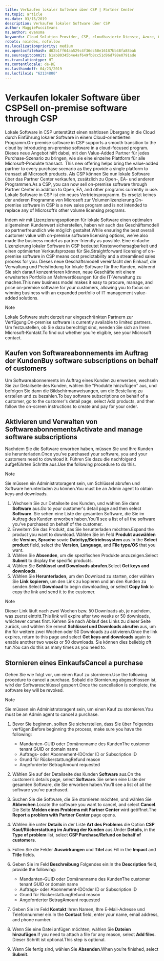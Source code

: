 ```yaml
---
title: Verkaufen lokaler Software über CSP | Partner Center
ms.topic: article
ms.date: 03/15/2019
description: Verkaufen lokaler Software über CSP
author: MaggiePucciEvans
ms.author: evansma
keywords: Cloud Solution Provider, CSP, cloudbasierte Dienste, Azure, Office 365, Dynamics, CSP-Partner im CSP, direkte Partner, direkter CSP-Partner, indirekter CSP-Händler, direkter CSP, indirekter CSP, direktes Modell, indirektes Modell, indirekter Händler, indirekter Anbieter, Anbieter, Verteiler, Cloud Solution Provider-Programm
robots: noindex, nofollow
ms.localizationpriority: medium
ms.openlocfilehash: d02b1ff64aa529c4f36dc50e16187bb48fa88bab
ms.sourcegitcommit: b1ab80345b4e4af649fb8cc51d96d798e0791ade
ms.translationtype: HT
ms.contentlocale: de-DE
ms.lasthandoff: 04/23/2019
ms.locfileid: "62134800"
---
```

# <a name="sell-on-premise-software-through-csp"></a><span data-ttu-id="6dbdb-104">Verkaufen lokaler Software über CSP</span><span class="sxs-lookup"><span data-stu-id="6dbdb-104">Sell on-premise software through CSP</span></span>

<span data-ttu-id="6dbdb-105">Lokale Software in CSP unterstützt einen nahtlosen Übergang in die Cloud durch Einführung lokaler Software in einem Cloud-orientierten Programm.</span><span class="sxs-lookup"><span data-stu-id="6dbdb-105">On-premise software in CSP supports a smooth transition to the cloud by introducing on-premise software in a cloud-focused program.</span></span><span data-ttu-id="6dbdb-106">  Dieses neue Angebot hilft dabei, mit den Value-Added Partner für jedes Purchase-Szenario zu bringen, wie sie eine einzelne Plattform für alle Microsoft-Produkte transact.</span><span class="sxs-lookup"><span data-stu-id="6dbdb-106">  This new offering helps bring the value-added partner to every purchase scenario as they provide a single platform to transact all Microsoft products.</span></span> <span data-ttu-id="6dbdb-107">Als CSP können Sie nun lokale Software über das Partner Center verkaufen, zusätzlich zu Open-, EA- und anderen Programmen.</span><span class="sxs-lookup"><span data-stu-id="6dbdb-107">As a CSP, you can now sell on-premise software through Partner Center in addition to Open, EA, and other programs currently in use.</span></span> <span data-ttu-id="6dbdb-108">Lokale Software in CSP ist ein neues Vertriebsprogramm. Es ersetzt keines der anderen Programme von Microsoft zur Volumenlizenzierung.</span><span class="sxs-lookup"><span data-stu-id="6dbdb-108">On-premise software in CSP is a new sales program and is not intended to replace any of Microsoft’s other volume licensing programs.</span></span> 
 
<span data-ttu-id="6dbdb-109">Indem wir mit Lizenzierungsoptionen für lokale Software einen optimalen allgemeinen Kundenwert sicherstellen, haben wir auch das Geschäftsmodell so partnerfreundlich wie möglich gestaltet.</span><span class="sxs-lookup"><span data-stu-id="6dbdb-109">While ensuring the best overall customer value with on-premise software licensing options, we’ve also made the business model as partner-friendly as possible.</span></span> <span data-ttu-id="6dbdb-110">Eine einfache Lizenzierung lokaler Software in CSP bedeutet Kostenvorhersagbarkeit und einen optimierten Verkaufsprozess für Sie.</span><span class="sxs-lookup"><span data-stu-id="6dbdb-110">Straightforward licensing of on-premise software in CSP means cost predictability and a streamlined sales process for you.</span></span> <span data-ttu-id="6dbdb-111">Dieses neue Geschäftsmodell vereinfacht den Einkauf, die Verwaltung und Preisfindung für lokale Software für Ihre Kunden, während Sie sich darauf konzentrieren können, neue Geschäfte mit einem erweiterten Portfolio an Mehrwertlösungen für die IT-Verwaltung zu machen.</span><span class="sxs-lookup"><span data-stu-id="6dbdb-111">This new business model makes it easy to procure, manage, and price on-premise software for your customers, allowing you to focus on winning business with an expanded portfolio of IT management value-added solutions.</span></span> 

>[!NOTE]
><span data-ttu-id="6dbdb-112">Lokale Software steht derzeit nur eingeschränkten Partnern zur Verfügung.</span><span class="sxs-lookup"><span data-stu-id="6dbdb-112">On-premise software is currently available to limited partners.</span></span> <span data-ttu-id="6dbdb-113">Um festzustellen, ob Sie dazu berechtigt sind, wenden Sie sich an Ihren Microsoft-Kontakt.</span><span class="sxs-lookup"><span data-stu-id="6dbdb-113">To find out whether you’re eligible, see your Microsoft contact.</span></span> 


## <a name="buy-software-subscriptions-on-behalf-of-customers"></a><span data-ttu-id="6dbdb-114">Kaufen von Softwareabonnements im Auftrag der Kunden</span><span class="sxs-lookup"><span data-stu-id="6dbdb-114">Buy software subscriptions on behalf of customers</span></span>

<span data-ttu-id="6dbdb-115">Um Softwareabonnements im Auftrag eines Kunden zu erwerben, wechseln Sie zur Detailseite des Kunden, wählen Sie "Produkte hinzufügen" aus, und befolgen Sie dann die Bildschirmanweisungen, um die Bestellung zu erstellen und zu bezahlen.</span><span class="sxs-lookup"><span data-stu-id="6dbdb-115">To buy software subscriptions on behalf of a customer, go to the customer's detail page, select Add products, and then follow the on-screen instructions to create and pay for your order.</span></span>

## <a name="activate-and-manage-software-subscriptions"></a><span data-ttu-id="6dbdb-116">Aktivieren und Verwalten von Softwareabonnements</span><span class="sxs-lookup"><span data-stu-id="6dbdb-116">Activate and manage software subscriptions</span></span>

<span data-ttu-id="6dbdb-117">Nachdem Sie die Software erworben haben, müssen Sie und Ihre Kunden sie herunterladen.</span><span class="sxs-lookup"><span data-stu-id="6dbdb-117">Once you’ve purchased your software, you and your customers need to download it.</span></span> <span data-ttu-id="6dbdb-118">Führen Sie dazu die nachfolgend aufgeführten Schritte aus.</span><span class="sxs-lookup"><span data-stu-id="6dbdb-118">Use the following procedure to do this.</span></span> 

>[!NOTE]
><span data-ttu-id="6dbdb-119">Sie müssen ein Administratoragent sein, um Schlüssel abrufen und Software herunterladen zu können.</span><span class="sxs-lookup"><span data-stu-id="6dbdb-119">You must be an Admin agent to obtain keys and downloads.</span></span> 

1. <span data-ttu-id="6dbdb-120">Wechseln Sie zur Detailseite des Kunden, und wählen Sie dann **Software** aus.</span><span class="sxs-lookup"><span data-stu-id="6dbdb-120">Go to your customer's detail page and then select **Software**.</span></span> <span data-ttu-id="6dbdb-121">Sie sehen eine Liste der gesamten Software, die Sie im Auftrag des Kunden erworben haben.</span><span class="sxs-lookup"><span data-stu-id="6dbdb-121">You’ll see a list of all the software you’ve purchased on behalf of the customer.</span></span> 
2.  <span data-ttu-id="6dbdb-122">Erweitern Sie das Produkt, das Sie herunterladen möchten.</span><span class="sxs-lookup"><span data-stu-id="6dbdb-122">Expand the product you want to download.</span></span> <span data-ttu-id="6dbdb-123">Wählen Sie im Feld **Produkt auswählen** die **Version**, **Sprache** sowie **Dateityp/Betriebssystem** aus.</span><span class="sxs-lookup"><span data-stu-id="6dbdb-123">In the **Select product** field, select the **Version**, **Language**, and **File type/OS** that you want.</span></span> 
3.  <span data-ttu-id="6dbdb-124">Wählen Sie **Absenden**, um die spezifischen Produkte anzuzeigen.</span><span class="sxs-lookup"><span data-stu-id="6dbdb-124">Select **Submit** to display the specific products.</span></span> 
4.  <span data-ttu-id="6dbdb-125">Wählen Sie **Schlüssel und Downloads abrufen**.</span><span class="sxs-lookup"><span data-stu-id="6dbdb-125">Select **Get keys and downloads**.</span></span> 
5.  <span data-ttu-id="6dbdb-126">Wählen Sie **Herunterladen**, um den Download zu starten, oder wählen Sie **Link kopieren**, um den Link zu kopieren und an den Kunden zu senden.</span><span class="sxs-lookup"><span data-stu-id="6dbdb-126">Select **Download** to begin downloading, or select **Copy link** to copy the link and send it to the customer.</span></span> 

>[!NOTE]
><span data-ttu-id="6dbdb-127">Dieser Link läuft nach zwei Wochen bzw. 50 Downloads ab, je nachdem, was zuerst eintritt.</span><span class="sxs-lookup"><span data-stu-id="6dbdb-127">This link will expire after two weeks or 50 downloads, whichever comes first.</span></span> <span data-ttu-id="6dbdb-128">Kehren Sie nach Ablauf des Links zu dieser Seite zurück, und wählen Sie erneut **Schlüssel und Downloads abrufen** aus, um ihn für weitere zwei Wochen oder 50 Downloads zu aktivieren.</span><span class="sxs-lookup"><span data-stu-id="6dbdb-128">Once the link expires, return to this page and select **Get keys and downloads** again to enable another two weeks or 50 downloads.</span></span> <span data-ttu-id="6dbdb-129">Sie können dies beliebig oft tun.</span><span class="sxs-lookup"><span data-stu-id="6dbdb-129">You can do this as many times as you need to.</span></span> 


## <a name="cancel-a-purchase"></a><span data-ttu-id="6dbdb-130">Stornieren eines Einkaufs</span><span class="sxs-lookup"><span data-stu-id="6dbdb-130">Cancel a purchase</span></span>
<span data-ttu-id="6dbdb-131">Gehen Sie wie folgt vor, um einen Kauf zu stornieren.</span><span class="sxs-lookup"><span data-stu-id="6dbdb-131">Use the following procedure to cancel a purchase.</span></span> <span data-ttu-id="6dbdb-132">Sobald die Stornierung abgeschlossen ist, wird der Softwareschlüssel gesperrt.</span><span class="sxs-lookup"><span data-stu-id="6dbdb-132">Once the cancellation is complete, the software key will be revoked.</span></span> 

>[!NOTE]
><span data-ttu-id="6dbdb-133">Sie müssen ein Administratoragent sein, um einen Kauf zu stornieren.</span><span class="sxs-lookup"><span data-stu-id="6dbdb-133">You must be an Admin agent to cancel a purchase.</span></span> 

1.  <span data-ttu-id="6dbdb-134">Bevor Sie beginnen, sollten Sie sicherstellen, dass Sie über Folgendes verfügen:</span><span class="sxs-lookup"><span data-stu-id="6dbdb-134">Before beginning the process, make sure you have the following:</span></span> 
    -   <span data-ttu-id="6dbdb-135">Mandanten-GUID oder Domänenname des Kunden</span><span class="sxs-lookup"><span data-stu-id="6dbdb-135">The customer tenant GUID or domain name</span></span>
    -   <span data-ttu-id="6dbdb-136">Auftrags- oder Abonnement-ID</span><span class="sxs-lookup"><span data-stu-id="6dbdb-136">Order ID or Subscription ID</span></span>
    -   <span data-ttu-id="6dbdb-137">Grund für Rückerstattung</span><span class="sxs-lookup"><span data-stu-id="6dbdb-137">Refund reason</span></span>
    -   <span data-ttu-id="6dbdb-138">Angeforderter Betrag</span><span class="sxs-lookup"><span data-stu-id="6dbdb-138">Amount requested</span></span>

2.  <span data-ttu-id="6dbdb-139">Wählen Sie auf der Detailseite des Kunden **Software** aus.</span><span class="sxs-lookup"><span data-stu-id="6dbdb-139">On the customer’s details page, select **Software**.</span></span> <span data-ttu-id="6dbdb-140">Sie sehen eine Liste der gesamten Software, die Sie erworben haben.</span><span class="sxs-lookup"><span data-stu-id="6dbdb-140">You’ll see a list of all the software you’ve purchased.</span></span> 

3.  <span data-ttu-id="6dbdb-141">Suchen Sie die Software, die Sie stornieren möchten, und wählen Sie **Abbrechen**.</span><span class="sxs-lookup"><span data-stu-id="6dbdb-141">Locate the software you want to cancel, and select **Cancel**.</span></span> <span data-ttu-id="6dbdb-142">Die Seite **Melden eines Problems mit Partner Center** wird geöffnet.</span><span class="sxs-lookup"><span data-stu-id="6dbdb-142">The **Report a problem with Partner Center** page opens.</span></span> 

4.  <span data-ttu-id="6dbdb-143">Wählen Sie unter **Details** in der Liste **Art des Problems** die Option **CSP Kauf/Rückerstattung im Auftrag der Kunden** aus.</span><span class="sxs-lookup"><span data-stu-id="6dbdb-143">Under **Details**, in the **Type of problem** list, select **CSP Purchase/Refund on behalf of customers**.</span></span>

5.  <span data-ttu-id="6dbdb-144">Füllen Sie die Felder **Auswirkungen** und **Titel** aus.</span><span class="sxs-lookup"><span data-stu-id="6dbdb-144">Fill in the **Impact** and **Title** fields.</span></span> 

6.  <span data-ttu-id="6dbdb-145">Geben Sie im Feld **Beschreibung** Folgendes ein:</span><span class="sxs-lookup"><span data-stu-id="6dbdb-145">In the **Description** field, provide the following:</span></span> 
    -   <span data-ttu-id="6dbdb-146">Mandanten-GUID oder Domänenname des Kunden</span><span class="sxs-lookup"><span data-stu-id="6dbdb-146">The customer tenant GUID or domain name</span></span>
    -   <span data-ttu-id="6dbdb-147">Auftrags- oder Abonnement-ID</span><span class="sxs-lookup"><span data-stu-id="6dbdb-147">Order ID or Subscription ID</span></span>
    -   <span data-ttu-id="6dbdb-148">Grund für Rückerstattung</span><span class="sxs-lookup"><span data-stu-id="6dbdb-148">Refund reason</span></span>
    -   <span data-ttu-id="6dbdb-149">Angeforderter Betrag</span><span class="sxs-lookup"><span data-stu-id="6dbdb-149">Amount requested</span></span>

7.  <span data-ttu-id="6dbdb-150">Geben Sie im Feld **Kontakt** Ihren Namen, Ihre E-Mail-Adresse und Telefonnummer ein.</span><span class="sxs-lookup"><span data-stu-id="6dbdb-150">In the **Contact** field, enter your name, email address, and phone number.</span></span> 

8.  <span data-ttu-id="6dbdb-151">Wenn Sie eine Datei anfügen möchten, wählen Sie **Dateien hinzufügen**.</span><span class="sxs-lookup"><span data-stu-id="6dbdb-151">If you need to attach a file for any reason, select **Add files**.</span></span> <span data-ttu-id="6dbdb-152">Dieser Schritt ist optional.</span><span class="sxs-lookup"><span data-stu-id="6dbdb-152">This step is optional.</span></span> 

9.  <span data-ttu-id="6dbdb-153">Wenn Sie fertig sind, wählen Sie **Absenden**.</span><span class="sxs-lookup"><span data-stu-id="6dbdb-153">When you’re finished, select **Submit**.</span></span>